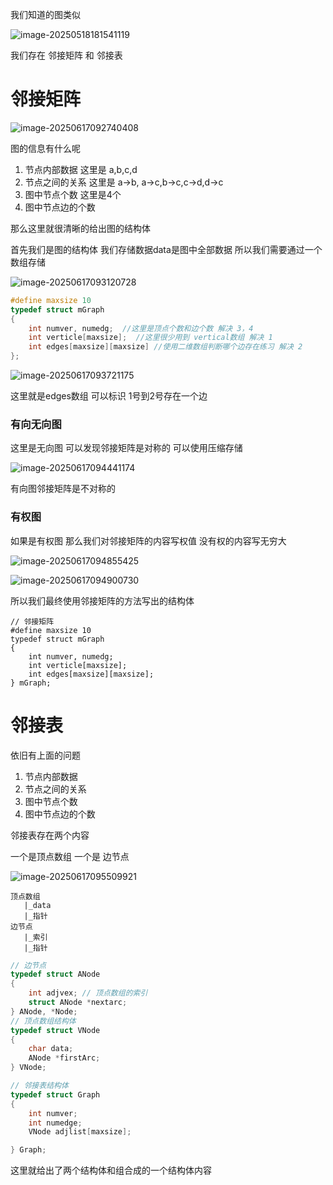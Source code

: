 我们知道的图类似

![image-20250518181541119](https://raw.githubusercontent.com/Xioaruan912/pic/main/image-20250518181541119.png)

我们存在 邻接矩阵 和 邻接表

# 邻接矩阵

 ![image-20250617092740408](https://raw.githubusercontent.com/Xioaruan912/pic/main/image-20250617092740408.png)

图的信息有什么呢

1. 节点内部数据 这里是 a,b,c,d
2. 节点之间的关系 这里是 a->b, a->c,b->c,c->d,d->c
3. 图中节点个数 这里是4个
4. 图中节点边的个数

那么这里就很清晰的给出图的结构体

首先我们是图的结构体 我们存储数据data是图中全部数据 所以我们需要通过一个数组存储

![image-20250617093120728](https://raw.githubusercontent.com/Xioaruan912/pic/main/image-20250617093120728.png)

```c
#define maxsize 10
typedef struct mGraph
{
    int numver, numedg;  //这里是顶点个数和边个数 解决 3，4
    int verticle[maxsize];  //这里很少用到 vertical数组 解决 1
   	int edges[maxsize][maxsize] //使用二维数组判断哪个边存在练习 解决 2
};

```

![image-20250617093721175](https://raw.githubusercontent.com/Xioaruan912/pic/main/image-20250617093721175.png)

这里就是edges数组 可以标识 1号到2号存在一个边

### 有向无向图

这里是无向图 可以发现邻接矩阵是对称的  可以使用压缩存储

![image-20250617094441174](https://raw.githubusercontent.com/Xioaruan912/pic/main/image-20250617094441174.png)

有向图邻接矩阵是不对称的

### 有权图

如果是有权图 那么我们对邻接矩阵的内容写权值 没有权的内容写无穷大

![image-20250617094855425](https://raw.githubusercontent.com/Xioaruan912/pic/main/image-20250617094855425.png)

![image-20250617094900730](https://raw.githubusercontent.com/Xioaruan912/pic/main/image-20250617094900730.png)

所以我们最终使用邻接矩阵的方法写出的结构体

```
// 邻接矩阵
#define maxsize 10
typedef struct mGraph
{
    int numver, numedg;
    int verticle[maxsize];
    int edges[maxsize][maxsize];
} mGraph;

```

# 邻接表

依旧有上面的问题

1. 节点内部数据 
2. 节点之间的关系 
3. 图中节点个数
4. 图中节点边的个数

邻接表存在两个内容

一个是顶点数组 一个是 边节点

![image-20250617095509921](https://raw.githubusercontent.com/Xioaruan912/pic/main/image-20250617095509921.png)

```
顶点数组
   |_data
   |_指针
边节点
   |_索引
   |_指针
```

```c
// 边节点
typedef struct ANode
{
    int adjvex; // 顶点数组的索引
    struct ANode *nextarc;
} ANode, *Node;
// 顶点数组结构体
typedef struct VNode
{
    char data;
    ANode *firstArc;
} VNode;

// 邻接表结构体
typedef struct Graph
{
    int numver;
    int numedge;
    VNode adjlist[maxsize];

} Graph;

```

这里就给出了两个结构体和组合成的一个结构体内容
